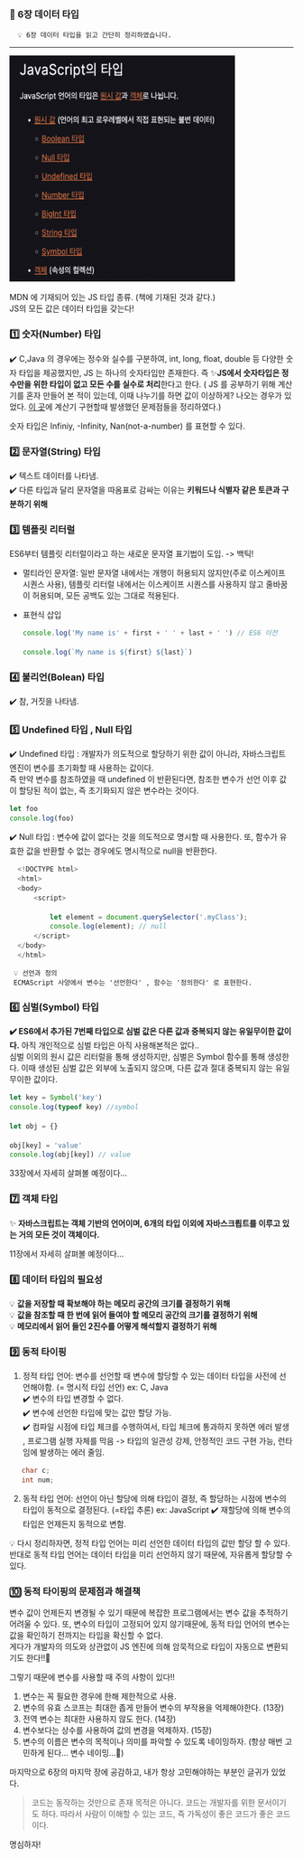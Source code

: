 ### 🚀 6장 데이터 타입

      💡 6장 데이터 타입을 읽고 간단히 정리하였습니다.

---

<img src="../../imgs/DataType.png" width="400" height="400"/>

MDN 에 기재되어 있는 JS 타입 종류. (책에 기재된 것과 같다.)  
JS의 모든 값은 데이터 타입을 갖는다!

### 1️⃣ 숫자(Number) 타입

✔️ C,Java 의 경우에는 정수와 실수를 구분하여, int, long, float, double 등 다양한 숫자 타입을 제공했지만, JS 는 하나의 숫자타입만 존재한다.
즉 ✨**JS에서 숫자타입은 정수만을 위한 타입이 없고 모든 수를 실수로 처리**한다고 한다. ( JS 를 공부하기 위해 계산기를 혼자 만들어 본 적이 있는데, 이때 나누기를 하면 값이 이상하게? 나오는 경우가 있었다. [이 곳](https://velog.io/@naakite/JavaScript-%EA%B3%84%EC%82%B0%EA%B8%B0)에 계산기 구현할때 발생했던 문제점들을 정리하였다.)

숫자 타입은 Infiniy, -Infinity, Nan(not-a-number) 를 표현할 수 있다.

### 2️⃣ 문자열(String) 타입

✔️ 텍스트 데이터를 나타냄.  
✔️ 다른 타입과 달리 문자열을 따옴표로 감싸는 이유는 **키워드나 식별자 같은 토큰과 구분하기 위해**

### 3️⃣ 템플릿 리터럴

ES6부터 템플릿 리터럴이라고 하는 새로운 문자열 표기법이 도입. -> 백틱!

- 멀티라인 문자열: 일반 문자열 내에서는 개행이 허용되지 않지만(주로 이스케이프 시퀀스 사용), 템플릿 리터럴 내에서는 이스케이프 시퀀스를 사용하지 않고 줄바꿈이 허용되며, 모든 공백도 있는 그대로 적용된다.

- 표현식 삽입

  ```js
  console.log('My name is' + first + ' ' + last + ' ') // ES6 이전

  console.log(`My name is ${first} ${last}`)
  ```

### 4️⃣ 불리언(Bolean) 타입

✔️ 참, 거짓을 나타냄.

### 5️⃣ Undefined 타입 , Null 타입

✔️ Undefined 타입 : 개발자가 의도적으로 할당하기 위한 값이 아니라, 자바스크립트 엔진이 변수를 초기화할 때 사용하는 값이다.  
즉 만약 변수를 참조하였을 때 undefined 이 반환된다면, 참조한 변수가 선언 이후 값이 할당된 적이 없는, 즉 초기화되지 않은 변수라는 것이다.

```js
let foo
console.log(foo)
```

✔️ Null 타입 : 변수에 값이 없다는 것을 의도적으로 명시할 때 사용한다.
또, 함수가 유효한 값을 반환할 수 없는 경우에도 명시적으로 null을 반환한다.

```js
  <!DOCTYPE html>
  <html>
  <body>
      <script>

          let element = document.querySelector('.myClass');
          console.log(element); // null
      </script>
  </body>
  </html>
```

     💡 선언과 정의
     ECMAScript 사양에서 변수는 '선언한다' , 함수는 '정의한다' 로 표현한다.

### 6️⃣ 심벌(Symbol) 타입

**✔️ ES6에서 추가된 7번째 타입으로 심벌 값은 다른 값과 중복되지 않는 유일무이한 값이다.** 아직 개인적으로 심벌 타입은 아직 사용해본적은 없다..  
심벌 이외의 원시 값은 리터럴을 통해 생성하지만, 심벌은 Symbol 함수를 통해 생성한다. 이때 생성된 심벌 값은 외부에 노출되지 않으며, 다른 값과 절대 중복되지 않는 유일무이한 값이다.

```js
let key = Symbol('key')
console.log(typeof key) //symbol

let obj = {}

obj[key] = 'value'
console.log(obj[key]) // value
```

33장에서 자세히 살펴볼 예정이다...

### 7️⃣ 객체 타입

✨ **자바스크립트는 객체 기반의 언어이며, 6개의 타입 이외에 자바스크릡트를 이루고 있는 거의 모든 것이 객체이다.**

11장에서 자세히 살펴볼 예정이다...

### 8️⃣ 데이터 타입의 필요성

💡 **값을 저장할 때 확보해야 하는 메모리 공간의 크기를 결정하기 위해**  
 💡 **값을 참조할 때 한 번에 읽어 들여야 할 메모리 공간의 크기를 결정하기 위해**  
💡 **메모리에서 읽어 들인 2진수를 어떻게 해석할지 결정하기 위해**

### 9️⃣ 동적 타이핑

1.  정적 타입 언어: 변수를 선언할 때 변수에 할당할 수 있는 데이터 타입을 사전에 선언해야함. (= 명시적 타입 선언) ex: C, Java  
    ✔️ 변수의 타입 변경할 수 없다.  
    ✔️ 변수에 선언한 타입에 맞는 값만 할당 가능.  
    ✔️ 컴파일 시점에 타입 체크를 수행하여서, 타입 체크에 통과하지 못하면 에러 발생 , 프로그램 실행 자체를 막음 -> 타입의 일관성 강제, 안정적인 코드 구현 가능, 런타임에 발생하는 에러 줄임.

```c
   char c;
   int num;
```

2.  동적 타입 언어: 선언이 아닌 할당에 의해 타입이 결정, 즉 할당하는 시점에 변수의 타입이 동적으로 결정된다. (=타입 추론) ex: JavaScript
    ✔️ 재할당에 의해 변수의 타입은 언제든지 동적으로 변함.

💡 다시 정리하자면, 정적 타입 언어는 미리 선언한 데이터 타입의 값만 할당 할 수 있다. 반대로 동적 타입 언어는 데이터 타입을 미리 선언하지 않기 때문에, 자유롭게 할당할 수 있다.

### 🔟 동적 타이핑의 문제점과 해결책

변수 값이 언제든지 변경될 수 있기 때문에 복잡한 프로그램에서는 변수 값을 추적하기 어려울 수 있다. 또, 변수의 타입이 고정되어 있지 않기때문에, 동적 타입 언어의 변수는 값을 확인하기 전까지는 타입을 확신할 수 없다.  
게다가 개발자의 의도와 상관없이 JS 엔진에 의해 암묵적으로 타입이 자동으로 변환되기도 한다!!😬

그렇기 때문에 변수를 사용할 때 주의 사항이 있다!!

1. 변수는 꼭 필요한 경우에 한해 제한적으로 사용.
2. 변수의 유효 스코프는 최대한 좁게 만들어 변수의 부작용을 억제해야한다. (13장)
3. 전역 변수는 최대한 사용하지 않도 한다. (14장)
4. 변수보다는 상수를 사용하여 값의 변경을 억제하자. (15장)
5. 변수의 이름은 변수의 목적이나 의미를 파악할 수 있도록 네이밍하자. (항상 매번 고민하게 된다... 변수 네이밍...🤔)

마지막으로 6장의 마지막 장에 공감하고, 내가 항상 고민해야하는 부분인 글귀가 있었다.

> 코드는 동작하는 것만으로 존재 목적은 아니다. 코드는 개발자를 위한 문서이기도 하다. 따라서 사람이 이해할 수 있는 코드, 즉 가독성이 좋은 코드가 좋은 코드이다.

명심하자!
